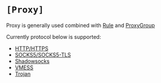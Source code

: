 # `[Proxy]`

Proxy is generally used combined with [Rule](/) and [ProxyGroup](/)

Currently protocol below is supported:

- [HTTP/HTTPS](/docs/profile-format/proxy/external-proxy/http)
- [SOCKS5/SOCKS5-TLS](/docs/profile-format/proxy/external-proxy/socks5)
- [Shadowsocks](/docs/profile-format/proxy/external-proxy/shadowsocks)
- [VMESS](/docs/profile-format/proxy/external-proxy/vmess)
- [Trojan](/docs/profile-format/proxy/external-proxy/trojan)